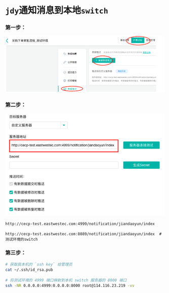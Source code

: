 # `jdy`通知消息到本地`switch`

### 第一步：
![01](/workspace/switch/img/jdy通知消息到本地switch-01.png)

### 第二步：
![02](/workspace/switch/img/jdy通知消息到本地switch-02.png)

```
http://cecp-test.eastwestec.com:4999/notification/jiandaoyun/index

http://cecp-test.eastwestec.com:8089/notification/jiandaoyun/index  # 测试环境的switch
```

### 第三步：

```bash
# 获取我本机的 `ssh key` 给管理员
cat ~/.ssh/id_rsa.pub

# 将测试环境的 4999 端口映射到本机 switch 服务器的 8000 端口
ssh -NR 0.0.0.0:4999:0.0.0.0:8000 root@114.116.23.219 -vv   
```
